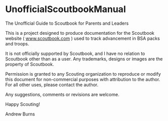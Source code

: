# UnofficialScoutbookManual
The Unofficial Guide to Scoutbook for Parents and Leaders

This is a project designed to produce documentation for the Scoutbook website ( www.scoutbook.com ) used to track advancement in BSA packs and troops.  

It is not officially supported by Scoutbook, and I have no relation to Scoutbook other than as a user.  Any trademarks, designs or images are the property of Scoutbook.

Permission is granted to any Scouting organization to reproduce or modify this document for non-commercial purposes with attribution to the author.  For all other uses, please contact the author.  

Any suggestions, comments or revisions are welcome.

Happy Scouting!

Andrew Burns
